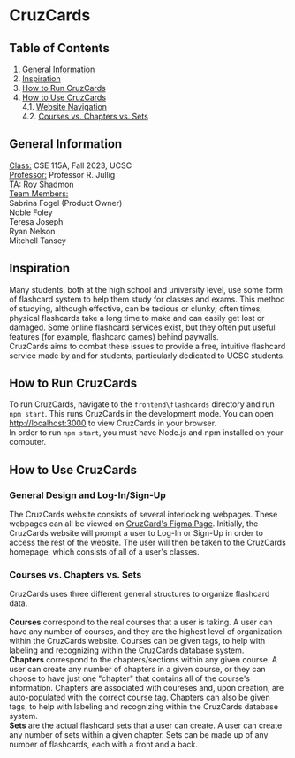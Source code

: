 # CruzCards
## Table of Contents
1. [General Information](https://github.com/sabrinafogel/CruzCards/blob/main/README.md#general-information)
2. [Inspiration](https://github.com/sabrinafogel/CruzCards/main/README.md#inspiration)
3. [How to Run CruzCards](https://github.com/sabrinafogel/CruzCards/main/README.md#how-to-run-cruzcards)
4. [How to Use CruzCards](https://github.com/sabrinafogel/CruzCards/main/README.md#how-to-use-cruzcards)\
  4.1. [Website Navigation](https://github.com/sabrinafogel/CruzCards/main/README.md#general-design-and-log-insign-up)\
  4.2. [Courses vs. Chapters vs. Sets](https://github.com/sabrinafogel/CruzCards/main/README.md#courses-vs-chapters-vs-sets)

## General Information
<ins>Class:</ins> CSE 115A, Fall 2023, UCSC \
<ins>Professor:</ins> Professor R. Jullig \
<ins>TA:</ins> Roy Shadmon \
<ins>Team Members:</ins> \
Sabrina Fogel (Product Owner)\
Noble Foley \
Teresa Joseph \
Ryan Nelson \
Mitchell Tansey

## Inspiration
Many students, both at the high school and university level, use some form of flashcard system to help them study for classes and exams. This method of studying, although effective, can be tedious or clunky; often times, physical flashcards take a long time to make and can easily get lost or damaged. Some online flashcard services exist, but they often put useful features (for example, flashcard games) behind paywalls.\
CruzCards aims to combat these issues to provide a free, intuitive flashcard service made by and for students, particularly dedicated to UCSC students.

## How to Run CruzCards
To run CruzCards, navigate to the `frontend\flashcards` directory and run `npm start`. This runs CruzCards in the development mode. You can open [http://localhost:3000](http://localhost:3000) to view CruzCards in your browser.\
In order to run `npm start`, you must have Node.js and npm installed on your computer.

## How to Use CruzCards
### General Design and Log-In/Sign-Up
The CruzCards website consists of several interlocking webpages. These webpages can all be viewed on [CruzCard's Figma Page](https://www.figma.com/file/grfde2xX7sgQS6c5Q4uPTy/CSE-115A-CruzCards?type=design&node-id=796269-448&mode=design&t=QOh0fLt0nvj1LUST-0). Initially, the CruzCards website will prompt a user to Log-In or Sign-Up in order to access the rest of the website. The user will then be taken to the CruzCards homepage, which consists of all of a user's classes.

### Courses vs. Chapters vs. Sets
CruzCards uses three different general structures to organize flashcard data. \
\
**Courses** correspond to the real courses that a user is taking. A user can have any number of courses, and they are the highest level of organization within the CruzCards website. Courses can be given tags, to help with labeling and recognizing within the CruzCards database system.\
**Chapters** correspond to the chapters/sections within any given course. A user can create any number of chapters in a given course, or they can choose to have just one "chapter" that contains all of the course's information. Chapters are associated with coureses and, upon creation, are auto-populated with the correct course tag. Chapters can also be given tags, to help with labeling and recognizing within the CruzCards database system.\
**Sets** are the actual flashcard sets that a user can create. A user can create any number of sets within a given chapter. Sets can be made up of any number of flashcards, each with a front and a back.
